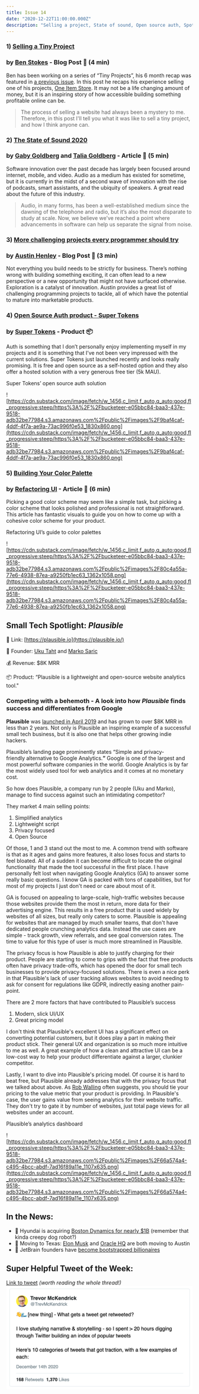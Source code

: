 ```yaml
---
title: Issue 14
date: "2020-12-22T11:00:00.000Z"
description: "Selling a project, State of sound, Open source auth, Spotlight: Plausible Analytics"
---
```

### **1) [Selling a Tiny Project](https://tinyprojects.dev/posts/selling_a_tiny_project)**

### by [Ben Stokes](https://twitter.com/tinyprojectsdev) - Blog Post **📰 (4 min)**

Ben has been working on a series of “Tiny Projects”, his 6 month recap was featured in [a previous issue](https://smalltechbusiness.substack.com/p/small-tech-business-12-common-bootstrapper). In this post he recaps his experience selling one of his projects, [One Item Store](https://tinyprojects.dev/projects/one_item_store). It may not be a life changing amount of money, but it is an inspiring story of how accessible building something profitable online can be.

> The process of selling a website had always been a mystery to me. Therefore, in this post I'll tell you what it was like to sell a tiny project, and how I think anyone can.

### **2) [The State of Sound 2020](https://www.bvp.com/atlas/the-state-of-sound-in-2020-and-beyond)**

### by [Gaby Goldberg](https://twitter.com/gaby_goldberg) and [Talia Goldberg](https://twitter.com/TaliaGold) - Article **📰 (5 min)**

Software innovation over the past decade has largely been focused around internet, mobile, and video. Audio as a medium has existed for sometime, but it is currently in the midst of a second wave of innovation with the rise of podcasts, smart assistants, and the ubiquity of speakers. A great read about the future of this industry.

> Audio, in many forms, has been a well-established medium since the dawning of the telephone and radio, but it’s also the most disparate to study at scale. Now, we believe we’ve reached a point where advancements in software can help us separate the signal from noise.

### **3) [More challenging projects every programmer should try](https://web.eecs.utk.edu/~azh/blog/morechallengingprojects.html)**

### by [Austin Henley](https://twitter.com/austinzhenley) - Blog Post **📰 (3 min)**

Not everything you build needs to be strictly for business. There’s nothing wrong with building something exciting, it can often lead to a new perspective or a new opportunity that might not have surfaced otherwise. Exploration is a catalyst of innovation. Austin provides a great list of challenging programming projects to tackle, all of which have the potential to mature into marketable products.

### **4) [Open Source Auth product - Super Tokens](https://supertokens.io/)**

### by [Super Tokens](https://twitter.com/supertokensio) - Product **📦**

Auth is something that I don’t personally enjoy implementing myself in my projects and it is something that I’ve not been very impressed with the current solutions. Super Tokens just launched recently and looks really promising. It is free and open source as a self-hosted option and they also offer a hosted solution with a very generous free tier (5k MAU).

Super Tokens’ open source auth solution

![https://cdn.substack.com/image/fetch/w_1456,c_limit,f_auto,q_auto:good,fl_progressive:steep/https%3A%2F%2Fbucketeer-e05bbc84-baa3-437e-9518-adb32be77984.s3.amazonaws.com%2Fpublic%2Fimages%2F9baf4caf-4ddf-4f7a-ae9a-73ac996f0e53_1830x860.png](https://cdn.substack.com/image/fetch/w_1456,c_limit,f_auto,q_auto:good,fl_progressive:steep/https%3A%2F%2Fbucketeer-e05bbc84-baa3-437e-9518-adb32be77984.s3.amazonaws.com%2Fpublic%2Fimages%2F9baf4caf-4ddf-4f7a-ae9a-73ac996f0e53_1830x860.png)

### **5) [Building Your Color Palette](https://refactoringui.com/previews/building-your-color-palette/)**

### by [Refactoring UI](https://twitter.com/refactoringui) - Article **📰 (6 min)**

Picking a good color scheme may seem like a simple task, but picking a color scheme that looks polished and professional is not straightforward. This article has fantastic visuals to guide you on how to come up with a cohesive color scheme for your product.

Refactoring UI’s guide to color palettes

![https://cdn.substack.com/image/fetch/w_1456,c_limit,f_auto,q_auto:good,fl_progressive:steep/https%3A%2F%2Fbucketeer-e05bbc84-baa3-437e-9518-adb32be77984.s3.amazonaws.com%2Fpublic%2Fimages%2F80c4a55a-77e6-4938-87ea-a9250fb1ec63_1362x1058.png](https://cdn.substack.com/image/fetch/w_1456,c_limit,f_auto,q_auto:good,fl_progressive:steep/https%3A%2F%2Fbucketeer-e05bbc84-baa3-437e-9518-adb32be77984.s3.amazonaws.com%2Fpublic%2Fimages%2F80c4a55a-77e6-4938-87ea-a9250fb1ec63_1362x1058.png)

## Small Tech Spotlight: *Plausible*

🔗 Link: [https://plausible.io](https://plausible.io/)

👤 Founder: [Uku Taht](https://twitter.com/ukutaht) and [Marko Saric](https://twitter.com/markosaric)

💰 Revenue: $8K MRR

📦 Product: “Plausible is a lightweight and open-source website analytics tool."

### Competing with a behemoth - A look into how ***Plausible*** finds success and differentiates from Google

**Plausible** was [launched in April 2019](https://plausible.io/blog/launching-plausible) and has grown to over $8K MRR in less than 2 years. Not only is Plausible an inspiring example of a successful small tech business, but it is also one that helps other growing indie hackers.

Plausible’s landing page prominently states “Simple and privacy-friendly alternative to Google Analytics.**”** Google is one of the largest and most powerful software companies in the world. Google Analytics is by far the most widely used tool for web analytics and it comes at no monetary cost.

So how does Plausible, a company run by 2 people (Uku and Marko), manage to find success against such an intimidating competitor?

They market 4 main selling points:

1. Simplified analytics
2. Lightweight script
3. Privacy focused
4. Open Source

Of those, 1 and 3 stand out the most to me. A common trend with software is that as it ages and gains more features, it also loses focus and starts to feel bloated. All of a sudden it can become difficult to locate the original functionality that made the tool successful in the first place. I have personally felt lost when navigating Google Analytics (GA) to answer some really basic questions. I know GA is packed with tons of capabilities, but for most of my projects I just don't need or care about most of it.

GA is focused on appealing to large-scale, high-traffic websites because those websites provide them the most in return, more data for their advertising engine. This results in a free product that is used widely by websites of all sizes, but really only caters to some. Plausible is appealing for websites that are managed by much smaller teams, that don't have dedicated people crunching analytics data. Instead the use cases are simple - track growth, view referrals, and see goal conversion rates. The time to value for this type of user is much more streamlined in Plausible.

The privacy focus is how Plausible is able to justify charging for their product. People are starting to come to grips with the fact that free products often have privacy trade-offs, which has opened the door for small tech businesses to provide privacy-focused solutions. There is even a nice perk in that Plausible's lack of user tracking allows websites to avoid needing to ask for consent for regulations like GDPR, indirectly easing another pain-point.

There are 2 more factors that have contributed to Plausible’s success

1. Modern, slick UI/UX
2. Great pricing model

I don't think that Plausible's excellent UI has a significant effect on converting potential customers, but it does play a part in making their product stick. Their general UX and organization is so much more intuitive to me as well. A great example of how a clean and attractive UI can be a low-cost way to help your product differentiate against a larger, clunkier competitor.

Lastly, I want to dive into Plausible's pricing model. Of course it is hard to beat free, but Plausible already addresses that with the privacy focus that we talked about above. As [Rob Walling](https://twitter.com/robwalling) often suggests, you should tie your pricing to the value metric that your product is providing. In Plausible's case, the user gains value from seeing analytics for their website traffic. They don't try to gate it by number of websites, just total page views for all websites under an account.

Plausible’s analytics dashboard

![https://cdn.substack.com/image/fetch/w_1456,c_limit,f_auto,q_auto:good,fl_progressive:steep/https%3A%2F%2Fbucketeer-e05bbc84-baa3-437e-9518-adb32be77984.s3.amazonaws.com%2Fpublic%2Fimages%2F66a574a4-c495-4bcc-abdf-7ad16f89a11e_1107x635.png](https://cdn.substack.com/image/fetch/w_1456,c_limit,f_auto,q_auto:good,fl_progressive:steep/https%3A%2F%2Fbucketeer-e05bbc84-baa3-437e-9518-adb32be77984.s3.amazonaws.com%2Fpublic%2Fimages%2F66a574a4-c495-4bcc-abdf-7ad16f89a11e_1107x635.png)

## **In the News:**

- 🦾 Hyundai is acquiring [Boston Dynamics for nearly $1B](https://www.therobotreport.com/hyundai-acquires-boston-dynamics-for-921m/) (remember that kinda creepy dog robot?)
- 🌵 Moving to Texas: [Elon Musk](https://www.ktvu.com/news/tesla-ceo-elon-musk-critical-of-california-leaves-the-state-and-moves-to-texas) and [Oracle HQ](https://www.sec.gov/ix?doc=/Archives/edgar/data/1341439/000156459020056896/orcl-10q_20201130.htm) are both moving to Austin
- 🧠 JetBrain founders have [become bootstrapped billionaires](https://www.bloomberg.com/news/articles/2020-12-18/czech-startup-founders-turn-billionaires-without-vc-help)

## **Super Helpful Tweet of the Week:**

[Link to tweet](https://twitter.com/TrevMcKendrick/status/1338558086387101697)
*(worth reading the whole thread!)*
![Trevor McKendrick tweet image](./trevor_tweet.png)